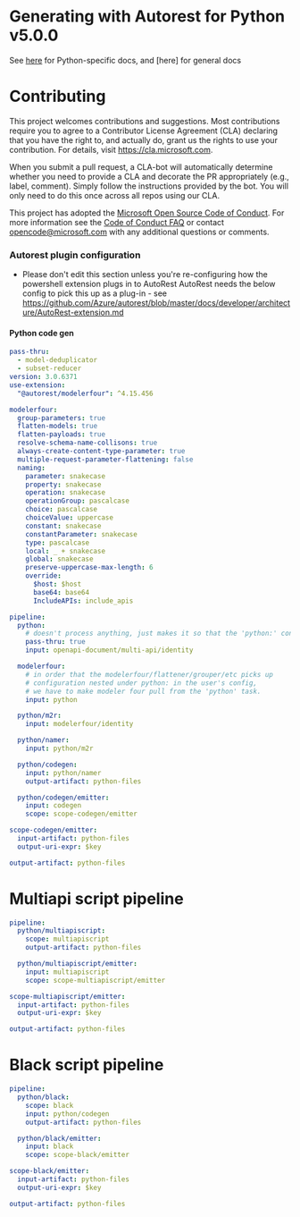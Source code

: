 # Generating with Autorest for Python v5.0.0

See [here](https://github.com/Azure/autorest.python/wiki/Generating-with-autorest-for-python-v5.0.0) for Python-specific docs, and [here] for general docs

# Contributing

This project welcomes contributions and suggestions. Most contributions require you to agree to a
Contributor License Agreement (CLA) declaring that you have the right to, and actually do, grant us
the rights to use your contribution. For details, visit https://cla.microsoft.com.

When you submit a pull request, a CLA-bot will automatically determine whether you need to provide
a CLA and decorate the PR appropriately (e.g., label, comment). Simply follow the instructions
provided by the bot. You will only need to do this once across all repos using our CLA.

This project has adopted the [Microsoft Open Source Code of Conduct](https://opensource.microsoft.com/codeofconduct/).
For more information see the [Code of Conduct FAQ](https://opensource.microsoft.com/codeofconduct/faq/) or
contact [opencode@microsoft.com](mailto:opencode@microsoft.com) with any additional questions or comments.

### Autorest plugin configuration

- Please don't edit this section unless you're re-configuring how the powershell extension plugs in to AutoRest
  AutoRest needs the below config to pick this up as a plug-in - see https://github.com/Azure/autorest/blob/master/docs/developer/architecture/AutoRest-extension.md

#### Python code gen

```yaml !$(multiapiscript)
pass-thru:
  - model-deduplicator
  - subset-reducer
version: 3.0.6371
use-extension:
  "@autorest/modelerfour": ^4.15.456

modelerfour:
  group-parameters: true
  flatten-models: true
  flatten-payloads: true
  resolve-schema-name-collisons: true
  always-create-content-type-parameter: true
  multiple-request-parameter-flattening: false
  naming:
    parameter: snakecase
    property: snakecase
    operation: snakecase
    operationGroup: pascalcase
    choice: pascalcase
    choiceValue: uppercase
    constant: snakecase
    constantParameter: snakecase
    type: pascalcase
    local: _ + snakecase
    global: snakecase
    preserve-uppercase-max-length: 6
    override:
      $host: $host
      base64: base64
      IncludeAPIs: include_apis

pipeline:
  python:
    # doesn't process anything, just makes it so that the 'python:' config section loads early.
    pass-thru: true
    input: openapi-document/multi-api/identity

  modelerfour:
    # in order that the modelerfour/flattener/grouper/etc picks up
    # configuration nested under python: in the user's config,
    # we have to make modeler four pull from the 'python' task.
    input: python

  python/m2r:
    input: modelerfour/identity

  python/namer:
    input: python/m2r

  python/codegen:
    input: python/namer
    output-artifact: python-files

  python/codegen/emitter:
    input: codegen
    scope: scope-codegen/emitter

scope-codegen/emitter:
  input-artifact: python-files
  output-uri-expr: $key

output-artifact: python-files
```

# Multiapi script pipeline

```yaml $(multiapiscript)
pipeline:
  python/multiapiscript:
    scope: multiapiscript
    output-artifact: python-files

  python/multiapiscript/emitter:
    input: multiapiscript
    scope: scope-multiapiscript/emitter

scope-multiapiscript/emitter:
  input-artifact: python-files
  output-uri-expr: $key

output-artifact: python-files
```

# Black script pipeline

```yaml $(black)
pipeline:
  python/black:
    scope: black
    input: python/codegen
    output-artifact: python-files

  python/black/emitter:
    input: black
    scope: scope-black/emitter

scope-black/emitter:
  input-artifact: python-files
  output-uri-expr: $key

output-artifact: python-files
```

<!-- LINKS -->

[python_docs]: https://github.com/Azure/autorest.python/tree/autorestv3/docs/readme.md
[main_docs]: https://github.com/Azure/autorest/tree/master/docs
